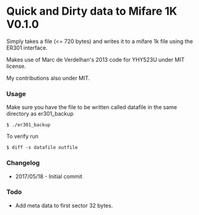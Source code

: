# Quick and Dirty data to Mifare 1K V0.1.0

Simply takes a file (<= 720 bytes) and writes it to a mifare 1k file using the ER301 interface.

Makes use of Marc de Verdelhan's 2013 code for YHY523U under MIT license.

My contributions also under MIT.

### Usage

Make sure you have the file to be written called datafile in the same directory as er301_backup

```
$ ./er301_backup
```

To verify run

```
$ diff -s datafile outfile
```


### Changelog

* 2017/05/18 - Initial commit

### Todo

* Add meta data to first sector 32 bytes.